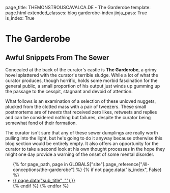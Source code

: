 page_title: THEMONSTROUSCAVALCA.DE - The Garderobe
template: page.html
extended_classes: blog garderobe-index
jinja_pass: True
is_index: True

# The Garderobe

## Awful Snippets From The Sewer

Concealed at the back of the curator's castle is **The Garderobe**, a grimy hovel splattered with the curator's terrible sludge.
While a lot of what the curator produces, though horrific, holds some morbid fascination for the general public, a small proportion
of his output just winds up gumming up the passage to the cesspit, stagnant and devoid of attention.

What follows is an examination of a selection of these unloved nuggets, plucked from the clotted mass with a pair of tweezers.  These
small postmortems are of _tweets_ that received zero likes, retweets and replies and can be considered nothing but failures, despite the 
curator being somewhat fond of their formation.

The curator isn't sure that any of these sewer dumplings are really worth pulling into the light, but he's going to do it anyway because
otherwise this blog section would be entirely empty. It also offers an opportunity for the curator to take a second look at his own thought processes
in the hope they might one day provide a warning of the onset of some mental disorder.

<ul>
{% for page_path, page in GLOBALS["site"].page_reference["/ill-conceptions/the-garderobe"] %}
    {% if not page.data("is_index", False) %}
        <li><a href="{{ page.target_url }}">{{ page.data("sub_title", "") }}</a></li>
    {% endif %}
{% endfor %}
</ul>